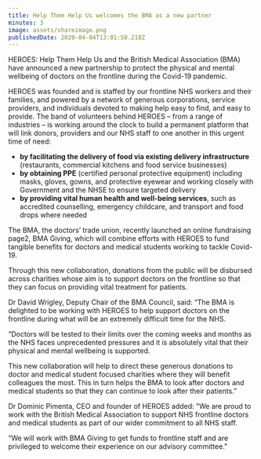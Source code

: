 ```yaml
---
title: Help Them Help Us welcomes the BMA as a new partner
minutes: 3
image: assets/shareimage.png
publishedDate: 2020-04-04T13:01:50.218Z
---
```

HEROES: Help Them Help Us and the British Medical Association (BMA) have announced a new partnership to protect the physical and mental wellbeing of doctors on the frontline during the Covid-19 pandemic.

HEROES was founded and is staffed by our frontline NHS workers and their families, and powered by a network of generous corporations, service providers, and individuals devoted to making help easy to find, and easy to provide. The band of volunteers behind HEROES – from a range of industries – is working around the clock to build a permanent platform that will link donors, providers and our NHS staff to one another in this urgent time of need:

* **by facilitating the delivery of food via existing delivery infrastructure** (restaurants, commercial kitchens and food service businesses)
* **by obtaining PPE** (certified personal protective equipment) including masks, gloves, gowns, and protective eyewear and working closely with Government and the NHSE to ensure targeted delivery
* **by providing vital human health and well-being services**, such as accredited counselling, emergency childcare, and transport and food drops where needed

The BMA, the doctors’ trade union, recently launched an online fundraising page2, BMA Giving, which will combine efforts with HEROES to fund tangible benefits for doctors and medical students working to tackle Covid-19.

Through this new collaboration, donations from the public will be disbursed across charities whose aim is to support doctors on the frontline so that they can focus on providing vital treatment for patients.

Dr David Wrigley, Deputy Chair of the BMA Council, said: “The BMA is delighted to be working with HEROES to help support doctors on the frontline during what will be an extremely difficult time for the NHS.

“Doctors will be tested to their limits over the coming weeks and months as the NHS faces unprecedented pressures and it is absolutely vital that their physical and mental wellbeing is supported.

This new collaboration will help to direct these generous donations to doctor and medical student focused charities where they will benefit colleagues the most. This in turn helps the BMA to look after doctors and medical students so that they can continue to look after their patients.”

Dr Dominic Pimenta, CEO and founder of HEROES added: "We are proud to work with the British Medical Association to support NHS frontline doctors and medical students as part of our wider commitment to all NHS staff.

“We will work with BMA Giving to get funds to frontline staff and are privileged to welcome their experience on our advisory committee."